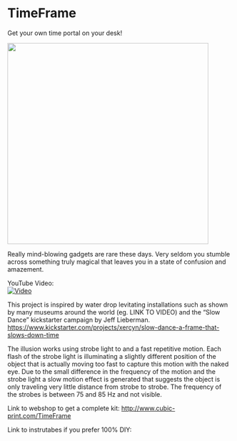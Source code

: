 # TimeFrame
Get your own time portal on your desk!


<p align="left">
  <img src="http://www.cubic-print.com/WebRoot/Store14/Shops/63251711/57F4/E644/1908/2957/EFE4/C0A8/2AB8/8BC6/P1050499.JPG" width="450"/>
</p>

Really mind-blowing gadgets are rare these days. Very seldom you stumble across something truly magical that leaves you in a state of confusion and amazement.

YouTube Video:<BR>
[![Video](https://img.youtube.com/vi/LlGywKkifcI/0.jpg)](https://www.youtube.com/watch?v=LlGywKkifcI)

This project is inspired by water drop levitating installations such as shown by many museums around the world (eg. LINK TO VIDEO) and the “Slow Dance” kickstarter campaign by Jeff Lieberman.
https://www.kickstarter.com/projects/xercyn/slow-dance-a-frame-that-slows-down-time

The illusion works using strobe light to and a fast repetitive motion. Each flash of the strobe light is illuminating a slightly different position of the object that is actually moving too fast to capture this motion with the naked eye. Due to the small difference in the frequency of the motion and the strobe light a slow motion effect is generated that suggests the object is only traveling very little distance from strobe to strobe. The frequency of the strobes is between 75 and 85 Hz and not visible. 

Link to webshop to get a complete kit: http://www.cubic-print.com/TimeFrame

Link to instrutabes if you prefer 100% DIY:
